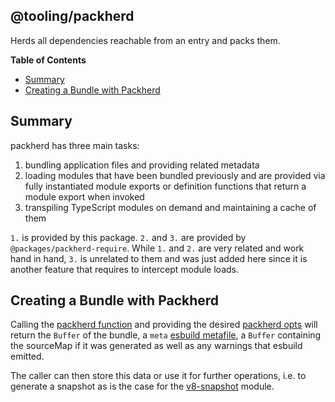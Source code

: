 ## @tooling/packherd

Herds all dependencies reachable from an entry and packs them.

**Table of Contents**

- [Summary](#summary)
- [Creating a Bundle with Packherd](#creating-a-bundle-with-packherd)

## Summary

packherd has three main tasks:

1. bundling application files and providing related metadata
2. loading modules that have been bundled previously and are provided via fully instantiated
   module exports or definition functions that return a module export when invoked
3. transpiling TypeScript modules on demand and maintaining a cache of them 

`1.` is provided by this package. `2.` and `3.` are provided by `@packages/packherd-require`. While `1.` and `2.` are very related 
and work hand in hand, `3.` is unrelated to them and was just added here since it is another feature that requires to intercept module loads.

## Creating a Bundle with Packherd

Calling the [packherd function][packherd fn] and providing the desired [packherd opts][packherd
opts] will return the `Buffer` of the bundle, a `meta` [esbuild metafile][esbuild metafile], a
`Buffer` containing the sourceMap if it was generated as well as any warnings that esbuild
emitted.

The caller can then store this data or use it for further operations, i.e. to generate a
snapshot as is the case for the [v8-snapshot][v8-snapshot] module.

[packherd fn]:https://github.com/cypress-io/cypress/blob/develop/packages/packherd/src/packherd.ts#L44
[packherd opts]:https://github.com/cypress-io/cypress/blob/develop/packages/packherd/src/packherd.ts#L14-L27
[esbuild metafile]:https://esbuild.github.io/api/#metafile

[v8-snapshot]:https://github.com/thlorenz/v8-snapshot
